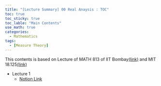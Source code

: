 ```yaml
---
title: "[Lecture Summary] 00 Real Anaysis : TOC"
toc: true
toc_sticky: true
toc_lable: "Main Contents"
use_math: true
categories:
  - Mathematics
tags:
  - [Measure Theory]
---
```


This contents is based on Lecture of MATH 813 of IIT Bombay[(link)](https://www.youtube.com/watch?v=pKV-pYArZ0k&list=PLR3C3NSCyhZRCmIXElgunltA3E9A--Iox&index=1) and MIT 18.125[(link)](https://ocw.mit.edu/courses/18-125-measure-and-integration-fall-2003/pages/lecture-notes/)
 
- Lecture 1
  - [Notion Link](https://yejin109.notion.site/MA813-Measure-Theory-Lecture-1-4e8a28b473144c87b5a11c66b8f44561?pvs=4)

